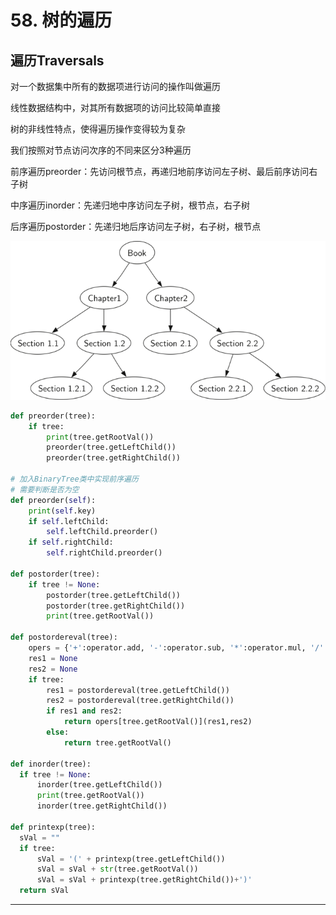 # 58. 树的遍历

## 遍历Traversals

对一个数据集中所有的数据项进行访问的操作叫做遍历

线性数据结构中，对其所有数据项的访问比较简单直接

树的非线性特点，使得遍历操作变得较为复杂

我们按照对节点访问次序的不同来区分3种遍历

前序遍历preorder：先访问根节点，再递归地前序访问左子树、最后前序访问右子树

中序遍历inorder：先递归地中序访问左子树，根节点，右子树

后序遍历postorder：先递归地后序访问左子树，右子树，根节点

![58%20%E6%A0%91%E7%9A%84%E9%81%8D%E5%8E%86%200c9fff7267354415823a9e20585529ac/booktree.png](58%20%E6%A0%91%E7%9A%84%E9%81%8D%E5%8E%86%200c9fff7267354415823a9e20585529ac/booktree.png)

```python
def preorder(tree):
    if tree:
        print(tree.getRootVal())
        preorder(tree.getLeftChild())
        preorder(tree.getRightChild())

# 加入BinaryTree类中实现前序遍历
# 需要判断是否为空
def preorder(self):
    print(self.key)
    if self.leftChild:
        self.leftChild.preorder()
    if self.rightChild:
        self.rightChild.preorder()

def postorder(tree):
    if tree != None:
        postorder(tree.getLeftChild())
        postorder(tree.getRightChild())
        print(tree.getRootVal())

def postordereval(tree):
    opers = {'+':operator.add, '-':operator.sub, '*':operator.mul, '/':operator.truediv}
    res1 = None
    res2 = None
    if tree:
        res1 = postordereval(tree.getLeftChild())
        res2 = postordereval(tree.getRightChild())
        if res1 and res2:
            return opers[tree.getRootVal()](res1,res2)
        else:
            return tree.getRootVal()

def inorder(tree):
  if tree != None:
      inorder(tree.getLeftChild())
      print(tree.getRootVal())
      inorder(tree.getRightChild())

def printexp(tree):
  sVal = ""
  if tree:
      sVal = '(' + printexp(tree.getLeftChild())
      sVal = sVal + str(tree.getRootVal())
      sVal = sVal + printexp(tree.getRightChild())+')'
  return sVal
```

---